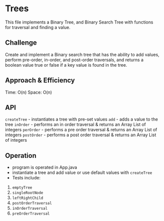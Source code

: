 # Trees
This file implements a Binary Tree, and Binary Search Tree with functions for traversal and
finding a value.

## Challenge
Create and implement a Binary search tree that has the ability to add values, perform
pre-order, in-order, and post-order traversals, and returns a boolean value true or false if 
a key value is found in the tree.

## Approach & Efficiency
Time: O(n)
Space: O(n)

## API
`createTree` - instantiates a tree with pre-set values
`add` - adds a value to the tree
`inOrder` - performs an in order traversal & returns an Array List of integers
`perOrder` - performs a pre order traversal & returns an Array List of integers
`postOrder` - performs a post order traversal & returns an Array List of integers

## Operation
- program is operated in App.java
- instantiate a tree and add value or use default values with `createTree`
- Tests include: 
1. `emptyTree`
2. `singleRootNode`
3. `leftRightChild`
4. `postOrderTraversal`
5. `inOrderTraversal`
6. `preOrderTraversal`
